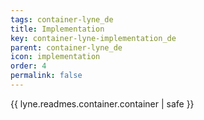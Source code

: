 ```yaml
---
tags: container-lyne_de
title: Implementation
key: container-lyne-implementation_de
parent: container-lyne_de
icon: implementation
order: 4
permalink: false  
---
```

{{ lyne.readmes.container.container | safe }}


